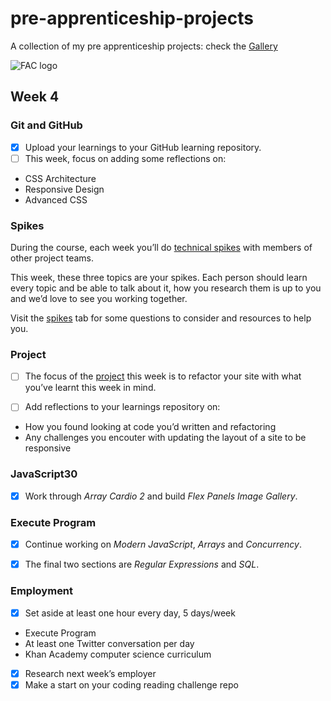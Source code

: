 # pre-apprenticeship-projects

A collection of my pre apprenticeship projects:
check the [Gallery](https://danilo-cupido.github.io/pre-apprenticeship-projects/)

![FAC logo](https://camo.githubusercontent.com/5fa5f3810c2b748dbffa1e2271d3e86fe328fb9603785ac86e706c1316c11cc4/68747470733a2f2f7062732e7477696d672e636f6d2f70726f66696c655f62616e6e6572732f3937313834363531362f313534343230353832332f3135303078353030)

## Week 4

### Git and GitHub

- [x] Upload your learnings to your GitHub learning repository.
- [ ] This week, focus on adding some reflections on:

* CSS Architecture
* Responsive Design
* Advanced CSS

### Spikes

During the course, each week you’ll do [technical spikes](https://learn.foundersandcoders.com/course/handbook/spikes/) with members of other project teams.

This week, these three topics are your spikes. Each person should learn every topic and be able to talk about it, how you research them is up to you and we’d love to see you working together.

Visit the [spikes](https://learn.foundersandcoders.com/course/syllabus/pre-app-3/spikes/) tab for some questions to consider and resources to help you.

### Project

- [ ] The focus of the [project](https://learn.foundersandcoders.com/course/syllabus/pre-app-3/project/) this week is to refactor your site with what you’ve learnt this week in mind.

- [ ] Add reflections to your learnings repository on:

* How you found looking at code you’d written and refactoring
* Any challenges you encouter with updating the layout of a site to be responsive

### JavaScript30

- [x] Work through _Array Cardio 2_ and build _Flex Panels Image Gallery_.

### Execute Program

- [x] Continue working on _Modern JavaScript_, _Arrays_ and _Concurrency_.

- [x] The final two sections are _Regular Expressions_ and _SQL_.

### Employment

- [x] Set aside at least one hour every day, 5 days/week

* Execute Program
* At least one Twitter conversation per day
* Khan Academy computer science curriculum

- [x] Research next week’s employer
- [x] Make a start on your coding reading challenge repo
